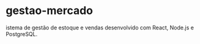 # gestao-mercado
istema de gestão de estoque e vendas desenvolvido com React, Node.js e PostgreSQL.
